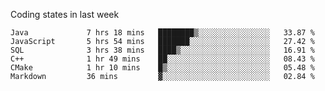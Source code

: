 Coding states in last week

<!--START_SECTION:waka-->

```text
Java             7 hrs 18 mins   ████████▒░░░░░░░░░░░░░░░░   33.87 %
JavaScript       5 hrs 54 mins   ███████░░░░░░░░░░░░░░░░░░   27.42 %
SQL              3 hrs 38 mins   ████▒░░░░░░░░░░░░░░░░░░░░   16.91 %
C++              1 hr 49 mins    ██░░░░░░░░░░░░░░░░░░░░░░░   08.43 %
CMake            1 hr 10 mins    █▒░░░░░░░░░░░░░░░░░░░░░░░   05.48 %
Markdown         36 mins         ▓░░░░░░░░░░░░░░░░░░░░░░░░   02.84 %
```

<!--END_SECTION:waka-->
